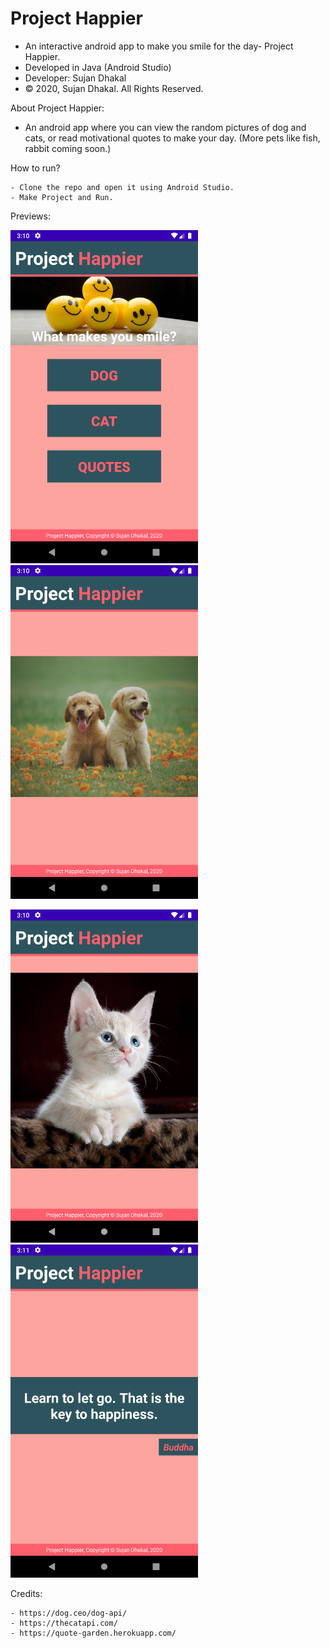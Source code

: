 # Project Happier
  - An interactive android app to make you smile for the day- Project Happier. 
  - Developed in Java (Android Studio)
  - Developer: Sujan Dhakal
  - © 2020, Sujan Dhakal. All Rights Reserved. 
  
About Project Happier:
  - An android app where you can view the random pictures of dog and cats, or read motivational quotes to make your day. (More pets like fish, rabbit coming soon.)
  
How to run?

    - Clone the repo and open it using Android Studio.
    - Make Project and Run. 
   

Previews:

<img src="images/home.png" width=300> &nbsp;&nbsp;&nbsp;&nbsp;&nbsp;&nbsp; <img src="images/dog.png" width=300>
 
 
<img src="images/cat.png" width=300> &nbsp;&nbsp;&nbsp;&nbsp;&nbsp;&nbsp;<img src="images/quote.png" width=300>



Credits:

    - https://dog.ceo/dog-api/
    - https://thecatapi.com/
    - https://quote-garden.herokuapp.com/

